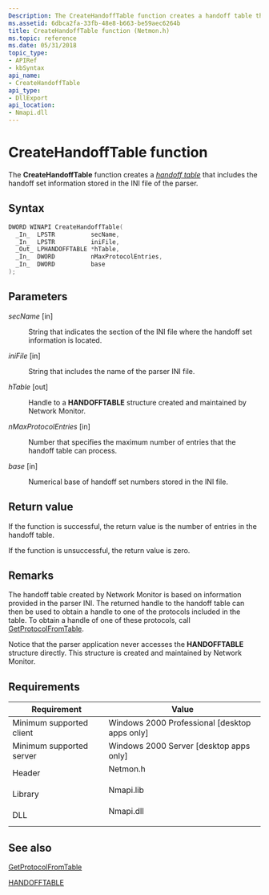 ```yaml
---
Description: The CreateHandoffTable function creates a handoff table that includes the handoff set information stored in the INI file of the parser.
ms.assetid: 6dbca2fa-33fb-48e8-b663-be59aec6264b
title: CreateHandoffTable function (Netmon.h)
ms.topic: reference
ms.date: 05/31/2018
topic_type: 
- APIRef
- kbSyntax
api_name: 
- CreateHandoffTable
api_type: 
- DllExport
api_location: 
- Nmapi.dll
---
```


# CreateHandoffTable function

The **CreateHandoffTable** function creates a [*handoff table*](h.md) that includes the handoff set information stored in the INI file of the parser.

## Syntax


```C++
DWORD WINAPI CreateHandoffTable(
  _In_  LPSTR          secName,
  _In_  LPSTR          iniFile,
  _Out_ LPHANDOFFTABLE *hTable,
  _In_  DWORD          nMaxProtocolEntries,
  _In_  DWORD          base
);
```



## Parameters

<dl> <dt>

*secName* \[in\]
</dt> <dd>

String that indicates the section of the INI file where the handoff set information is located.

</dd> <dt>

*iniFile* \[in\]
</dt> <dd>

String that includes the name of the parser INI file.

</dd> <dt>

*hTable* \[out\]
</dt> <dd>

Handle to a **HANDOFFTABLE** structure created and maintained by Network Monitor.

</dd> <dt>

*nMaxProtocolEntries* \[in\]
</dt> <dd>

Number that specifies the maximum number of entries that the handoff table can process.

</dd> <dt>

*base* \[in\]
</dt> <dd>

Numerical base of handoff set numbers stored in the INI file.

</dd> </dl>

## Return value

If the function is successful, the return value is the number of entries in the handoff table.

If the function is unsuccessful, the return value is zero.

## Remarks

The handoff table created by Network Monitor is based on information provided in the parser INI. The returned handle to the handoff table can then be used to obtain a handle to one of the protocols included in the table. To obtain a handle of one of these protocols, call [GetProtocolFromTable](getprotocolfromtable.md).

Notice that the parser application never accesses the **HANDOFFTABLE** structure directly. This structure is created and maintained by Network Monitor.

## Requirements



| Requirement | Value |
|-------------------------------------|--------------------------------------------------------------------------------------|
| Minimum supported client<br/> | Windows 2000 Professional \[desktop apps only\]<br/>                           |
| Minimum supported server<br/> | Windows 2000 Server \[desktop apps only\]<br/>                                 |
| Header<br/>                   | <dl> <dt>Netmon.h</dt> </dl>  |
| Library<br/>                  | <dl> <dt>Nmapi.lib</dt> </dl> |
| DLL<br/>                      | <dl> <dt>Nmapi.dll</dt> </dl> |



## See also

<dl> <dt>

[GetProtocolFromTable](getprotocolfromtable.md)
</dt> <dt>

[HANDOFFTABLE](handofftable.md)
</dt> </dl>

 

 




